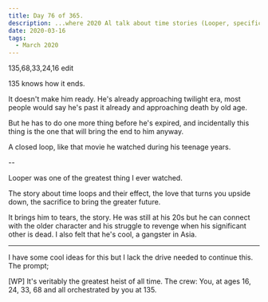 ```yaml
---
title: Day 76 of 365.
description: ...where 2020 Al talk about time stories (Looper, specifically).
date: 2020-03-16
tags:
  - March 2020
---
```


135,68,33,24,16 edit

135 knows how it ends.

It doesn't make him ready. He's already approaching twilight era, most people would say he's past it already and approaching death by old age.

But he has to do one more thing before he's expired, and incidentally this thing is the one that will bring the end to him anyway.

A closed loop, like that movie he watched during his teenage years.

--

Looper was one of the greatest thing I ever watched.

The story about time loops and their effect, the love that turns you upside down, the sacrifice to bring the greater future.

It brings him to tears, the story. He was still at his 20s but he can connect with the older character and his struggle to revenge when his significant other is dead. I also felt that he's cool, a gangster in Asia.


---

I have some cool ideas for this but I lack the drive needed to continue this. The prompt;

[WP] It's veritably the greatest heist of all time. The crew: You, at ages 16, 24, 33, 68 and all orchestrated by you at 135.